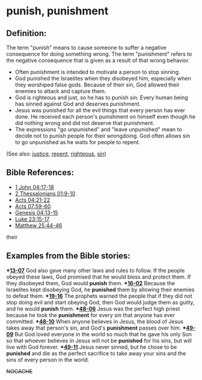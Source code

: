 # punish, punishment #

## Definition: ##

The term "punish" means to cause someone to suffer a negative consequence for doing something wrong. The term "punishment" refers to the negative consequence that is given as a result of that wrong behavior.

* Often punishment is intended to motivate a person to stop sinning.
* God punished the Israelites when they disobeyed him, especially when they worshiped false gods. Because of their sin, God allowed their enemies to attack and capture them.
* God is righteous and just, so he has to punish sin. Every human being has sinned against God and deserves punishment.
* Jesus was punished for all the evil things that every person has ever done. He received each person's punishment on himself even though he did nothing wrong and did not deserve that punishment.
* The expressions "go unpunished" and "leave unpunished" mean to decide not to punish people for their wrongdoing. God often allows sin to go unpunished as he waits for people to repent.

(See also: [justice](../kt/justice.md), [repent](../kt/repent.md), [righteous](../kt/righteous.md), [sin](../kt/sin.md))

## Bible References: ##

* [1 John 04:17-18](https://door43.org/en/bible/notes/1jn/04/17)
* [2 Thessalonians 01:9-10](https://door43.org/en/bible/notes/2th/01/09)
* [Acts 04:21-22](https://door43.org/en/bible/notes/act/04/21)
* [Acts 07:59-60](https://door43.org/en/bible/notes/act/07/59)
* [Genesis 04:13-15](https://door43.org/en/bible/notes/gen/04/13)
* [Luke 23:15-17](https://door43.org/en/bible/notes/luk/23/15)
* [Matthew 25:44-46](https://door43.org/en/bible/notes/mat/25/44)

their
## Examples from the Bible stories: ##

  __*[13-07](https://door43.org/en/obs/notes/frames/13-07)__ God also gave many other laws and rules to follow. If the people obeyed these laws, God promised that he would bless and protect them. If they disobeyed them, God would __punish__ them. 
  __*[16-02](https://door43.org/en/obs/notes/frames/16-02)__ Because the Israelites kept disobeying God, he __punished__ them by allowing their enemies to defeat them. 
  __*[19-16](https://door43.org/en/obs/notes/frames/19-16)__ The prophets warned the people that if they did not stop doing evil and start obeying God, then God would judge them as guilty, and he would __punish__ them. 
  __*[48-06](https://door43.org/en/obs/notes/frames/48-06)__ Jesus was the perfect high priest because he took the __punishment__ for every sin that anyone has ever committed.
  __*[48-10](https://door43.org/en/obs/notes/frames/48-10)__ When anyone believes in Jesus, the blood of Jesus takes away that person's sin, and God's __punishment__ passes over him.
  __*[49-09](https://door43.org/en/obs/notes/frames/49-09)__ But God loved everyone in the world so much that he gave his only Son so that whoever believes in Jesus will not be __punished__ for his sins, but will live with God forever.
  __*[49-11](https://door43.org/en/obs/notes/frames/49-11)__ Jesus never sinned, but he chose to be __punished__ and die as the perfect sacrifice to take away your sins and the sins of every person in the world. 



~~NOCACHE~~